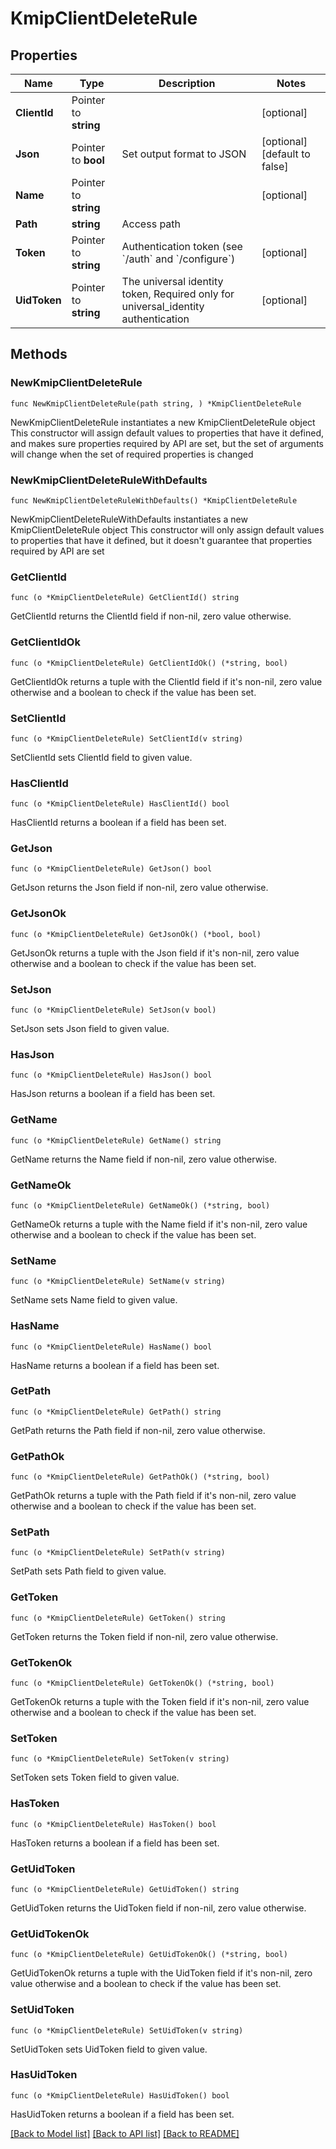 # KmipClientDeleteRule

## Properties

Name | Type | Description | Notes
------------ | ------------- | ------------- | -------------
**ClientId** | Pointer to **string** |  | [optional] 
**Json** | Pointer to **bool** | Set output format to JSON | [optional] [default to false]
**Name** | Pointer to **string** |  | [optional] 
**Path** | **string** | Access path | 
**Token** | Pointer to **string** | Authentication token (see &#x60;/auth&#x60; and &#x60;/configure&#x60;) | [optional] 
**UidToken** | Pointer to **string** | The universal identity token, Required only for universal_identity authentication | [optional] 

## Methods

### NewKmipClientDeleteRule

`func NewKmipClientDeleteRule(path string, ) *KmipClientDeleteRule`

NewKmipClientDeleteRule instantiates a new KmipClientDeleteRule object
This constructor will assign default values to properties that have it defined,
and makes sure properties required by API are set, but the set of arguments
will change when the set of required properties is changed

### NewKmipClientDeleteRuleWithDefaults

`func NewKmipClientDeleteRuleWithDefaults() *KmipClientDeleteRule`

NewKmipClientDeleteRuleWithDefaults instantiates a new KmipClientDeleteRule object
This constructor will only assign default values to properties that have it defined,
but it doesn't guarantee that properties required by API are set

### GetClientId

`func (o *KmipClientDeleteRule) GetClientId() string`

GetClientId returns the ClientId field if non-nil, zero value otherwise.

### GetClientIdOk

`func (o *KmipClientDeleteRule) GetClientIdOk() (*string, bool)`

GetClientIdOk returns a tuple with the ClientId field if it's non-nil, zero value otherwise
and a boolean to check if the value has been set.

### SetClientId

`func (o *KmipClientDeleteRule) SetClientId(v string)`

SetClientId sets ClientId field to given value.

### HasClientId

`func (o *KmipClientDeleteRule) HasClientId() bool`

HasClientId returns a boolean if a field has been set.

### GetJson

`func (o *KmipClientDeleteRule) GetJson() bool`

GetJson returns the Json field if non-nil, zero value otherwise.

### GetJsonOk

`func (o *KmipClientDeleteRule) GetJsonOk() (*bool, bool)`

GetJsonOk returns a tuple with the Json field if it's non-nil, zero value otherwise
and a boolean to check if the value has been set.

### SetJson

`func (o *KmipClientDeleteRule) SetJson(v bool)`

SetJson sets Json field to given value.

### HasJson

`func (o *KmipClientDeleteRule) HasJson() bool`

HasJson returns a boolean if a field has been set.

### GetName

`func (o *KmipClientDeleteRule) GetName() string`

GetName returns the Name field if non-nil, zero value otherwise.

### GetNameOk

`func (o *KmipClientDeleteRule) GetNameOk() (*string, bool)`

GetNameOk returns a tuple with the Name field if it's non-nil, zero value otherwise
and a boolean to check if the value has been set.

### SetName

`func (o *KmipClientDeleteRule) SetName(v string)`

SetName sets Name field to given value.

### HasName

`func (o *KmipClientDeleteRule) HasName() bool`

HasName returns a boolean if a field has been set.

### GetPath

`func (o *KmipClientDeleteRule) GetPath() string`

GetPath returns the Path field if non-nil, zero value otherwise.

### GetPathOk

`func (o *KmipClientDeleteRule) GetPathOk() (*string, bool)`

GetPathOk returns a tuple with the Path field if it's non-nil, zero value otherwise
and a boolean to check if the value has been set.

### SetPath

`func (o *KmipClientDeleteRule) SetPath(v string)`

SetPath sets Path field to given value.


### GetToken

`func (o *KmipClientDeleteRule) GetToken() string`

GetToken returns the Token field if non-nil, zero value otherwise.

### GetTokenOk

`func (o *KmipClientDeleteRule) GetTokenOk() (*string, bool)`

GetTokenOk returns a tuple with the Token field if it's non-nil, zero value otherwise
and a boolean to check if the value has been set.

### SetToken

`func (o *KmipClientDeleteRule) SetToken(v string)`

SetToken sets Token field to given value.

### HasToken

`func (o *KmipClientDeleteRule) HasToken() bool`

HasToken returns a boolean if a field has been set.

### GetUidToken

`func (o *KmipClientDeleteRule) GetUidToken() string`

GetUidToken returns the UidToken field if non-nil, zero value otherwise.

### GetUidTokenOk

`func (o *KmipClientDeleteRule) GetUidTokenOk() (*string, bool)`

GetUidTokenOk returns a tuple with the UidToken field if it's non-nil, zero value otherwise
and a boolean to check if the value has been set.

### SetUidToken

`func (o *KmipClientDeleteRule) SetUidToken(v string)`

SetUidToken sets UidToken field to given value.

### HasUidToken

`func (o *KmipClientDeleteRule) HasUidToken() bool`

HasUidToken returns a boolean if a field has been set.


[[Back to Model list]](../README.md#documentation-for-models) [[Back to API list]](../README.md#documentation-for-api-endpoints) [[Back to README]](../README.md)


